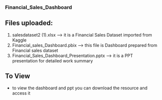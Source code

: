 ### Financial_Sales_Dashboard
## Files uploaded:
  1) salesdataset2 (1).xlsx -->  it is a Financial Sales Dataset imported from Kaggle
  2) Financial_sales_Dashboard.pbix  -->  this file is Dashboard prepared from Financial sales dataset
  3) Financial_Sales_Dashboard_Presentation.pptx  -->  it is a PPT presentation for detailed work summary
## To View 
   * to view the dashboard and ppt you can download the resource and access it
